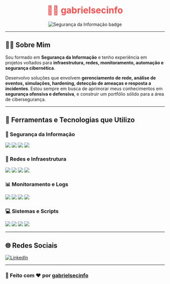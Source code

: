 <h1 align="center" style="color:#ff4d4d;">👨‍💻 gabrielsecinfo</h1>

<p align="center">
  <img src="https://img.shields.io/badge/Segurança%20da%20Informação-black?style=for-the-badge&logo=lock&logoColor=white" alt="Segurança da Informação badge"/>
</p>

---

## 👨‍💻 Sobre Mim

Sou formado em **Segurança da Informação** e tenho experiência em projetos voltados para **infraestrutura, redes, monitoramento, automação e segurança cibernética**.

Desenvolvo soluções que envolvem **gerenciamento de rede, análise de eventos, simulações, hardening, detecção de ameaças e resposta a incidentes**. Estou sempre em busca de aprimorar meus conhecimentos em **segurança ofensiva e defensiva**, e construir um portfólio sólido para a área de cibersegurança.

---

## 🚀 Ferramentas e Tecnologias que Utilizo

### 🔐 Segurança da Informação
<p>
  <img src="https://img.shields.io/badge/Wazuh-red?style=for-the-badge&logo=wazuh&logoColor=white"/>
  <img src="https://img.shields.io/badge/Sysmon-black?style=for-the-badge&logo=windows&logoColor=white"/>
  <img src="https://img.shields.io/badge/YARA-red?style=for-the-badge&logo=yara&logoColor=white"/>
  <img src="https://img.shields.io/badge/ELK%20Stack-black?style=for-the-badge&logo=elasticstack&logoColor=white"/>
</p>

### 📡 Redes e Infraestrutura
<p>
  <img src="https://img.shields.io/badge/Cisco%20Packet%20Tracer-red?style=for-the-badge&logo=cisco&logoColor=white"/>
  <img src="https://img.shields.io/badge/Active%20Directory-black?style=for-the-badge&logo=microsoft&logoColor=white"/>
  <img src="https://img.shields.io/badge/DNS-red?style=for-the-badge&logo=bind&logoColor=white"/>
  <img src="https://img.shields.io/badge/VPN-black?style=for-the-badge&logo=wireguard&logoColor=white"/>
</p>

### 📊 Monitoramento e Logs
<p>
  <img src="https://img.shields.io/badge/Zabbix-black?style=for-the-badge&logo=zabbix&logoColor=white"/>
  <img src="https://img.shields.io/badge/Grafana-red?style=for-the-badge&logo=grafana&logoColor=white"/>
  <img src="https://img.shields.io/badge/Filebeat-black?style=for-the-badge&logo=elastic&logoColor=white"/>
  <img src="https://img.shields.io/badge/Winlogbeat-red?style=for-the-badge&logo=elastic&logoColor=white"/>
</p>

### 💻 Sistemas e Scripts
<p>
  <img src="https://img.shields.io/badge/Windows%20Server-black?style=for-the-badge&logo=windows&logoColor=white"/>
  <img src="https://img.shields.io/badge/Linux-red?style=for-the-badge&logo=linux&logoColor=white"/>
  <img src="https://img.shields.io/badge/PowerShell-black?style=for-the-badge&logo=powershell&logoColor=white"/>
  <img src="https://img.shields.io/badge/Bash-red?style=for-the-badge&logo=gnubash&logoColor=white"/>
</p>

---

## 🌐 Redes Sociais

[![LinkedIn](https://img.shields.io/badge/LinkedIn-red?style=for-the-badge&logo=linkedin&logoColor=white)](https://www.linkedin.com/in/gabriel-luiz-carmo/)

---

### 🧠 Feito com ❤️ por [gabrielsecinfo](https://github.com/gabrielsecinfo)
